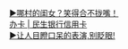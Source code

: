   
[▶哪村的闺女？笑得合不拢嘴！](http://www.dianyue.me/archives/967/hkcedjnc7bxpbn20/)  
[办卡 | 民生银行信用卡](http://www.dianyue.me/archives/998/750pbi17yblwa2ms/)  
[▶让人目瞪口呆的表演,别眨眼!](http://www.dianyue.me/archives/788/8tjwz9yie9im0pcg/)
